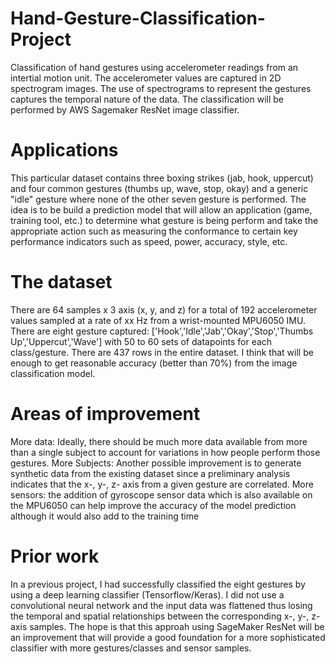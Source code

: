 # Hand-Gesture-Classification-Project

Classification of hand gestures using accelerometer readings from an intertial motion unit. The accelerometer values are captured in 2D spectrogram images. The use of spectrograms to represent the gestures captures the temporal nature of the data. The classification will be performed by AWS Sagemaker ResNet image classifier.

# Applications
This particular dataset contains three boxing strikes (jab, hook, uppercut) and four common gestures (thumbs up, wave, stop, okay) and a generic "idle" gesture where none of the other seven gesture is performed.
The idea is to be build a prediction model that will allow an application (game, training tool, etc.) to determine what gesture is being perform and take the appropriate action such as measuring the conformance to certain key performance indicators such as speed, power, accuracy, style, etc.

# The dataset
There are 64 samples x 3 axis (x, y, and z) for a total of 192 accelerometer values sampled at a rate of xx Hz from a wrist-mounted MPU6050 IMU.
There are eight gesture captured: ['Hook','Idle','Jab','Okay','Stop','Thumbs Up','Uppercut','Wave'] with 50 to 60 sets of datapoints for each class/gesture. 
There are 437 rows in the entire dataset. I think that will be enough to get reasonable accuracy (better than 70%) from the image classification model. 

# Areas of improvement
More data: Ideally, there should be much more data available from more than a single subject to account for variations in how people perform those gestures. 
More Subjects: Another possible improvement is to generate synthetic data from the existing dataset since a preliminary analysis indicates that the x-, y-, z- axis from a given gesture are correlated.
More sensors: the addition of gyroscope sensor data which is also available on the MPU6050 can help improve the accuracy of the model prediction although it would also add to the training time

# Prior work
In a previous project, I had successfully classified the eight gestures by using a deep learning classifier (Tensorflow/Keras). I did not use a convolutional neural network and the input data was flattened thus losing the temporal and spatial relationships between the corresponding x-, y-, z-axis samples. 
The hope is that this approah using SageMaker ResNet will be an improvement that will provide a good foundation for a more sophisticated classifier with more gestures/classes and sensor samples.

